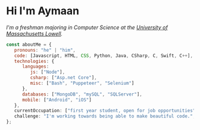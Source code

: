 <h1> Hi I'm Aymaan </h1>


<p><em>I'm a freshman majoring in Computer Science at the <a href="https://uml.edu/">University of Massachusetts Lowell</a>.</em></p>


```javascript
const aboutMe = {
   pronouns: "he" | "him",
   code: [Javascript, HTML, CSS, Python, Java, CSharp, C, Swift, C++],
   technologies: {
      languages:
         js: ["Node"],
         csharp: ["Asp.net Core"],
         misc: ["Bash", "Puppeteer", "Selenium"]
      },
      databases: ["MongoDB", "mySQL", "SQLServer"],
      mobile: ["Android", "iOS"]
   },
   currentOccupation: ["first year student, open for job opportunities"],
   challenge: "I'm working towards being able to make beautiful code.",
};
```
</br></br>

